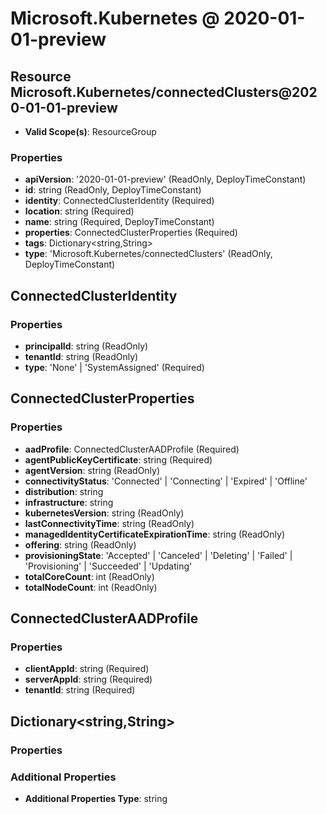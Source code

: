 # Microsoft.Kubernetes @ 2020-01-01-preview

## Resource Microsoft.Kubernetes/connectedClusters@2020-01-01-preview
* **Valid Scope(s)**: ResourceGroup
### Properties
* **apiVersion**: '2020-01-01-preview' (ReadOnly, DeployTimeConstant)
* **id**: string (ReadOnly, DeployTimeConstant)
* **identity**: ConnectedClusterIdentity (Required)
* **location**: string (Required)
* **name**: string (Required, DeployTimeConstant)
* **properties**: ConnectedClusterProperties (Required)
* **tags**: Dictionary<string,String>
* **type**: 'Microsoft.Kubernetes/connectedClusters' (ReadOnly, DeployTimeConstant)

## ConnectedClusterIdentity
### Properties
* **principalId**: string (ReadOnly)
* **tenantId**: string (ReadOnly)
* **type**: 'None' | 'SystemAssigned' (Required)

## ConnectedClusterProperties
### Properties
* **aadProfile**: ConnectedClusterAADProfile (Required)
* **agentPublicKeyCertificate**: string (Required)
* **agentVersion**: string (ReadOnly)
* **connectivityStatus**: 'Connected' | 'Connecting' | 'Expired' | 'Offline'
* **distribution**: string
* **infrastructure**: string
* **kubernetesVersion**: string (ReadOnly)
* **lastConnectivityTime**: string (ReadOnly)
* **managedIdentityCertificateExpirationTime**: string (ReadOnly)
* **offering**: string (ReadOnly)
* **provisioningState**: 'Accepted' | 'Canceled' | 'Deleting' | 'Failed' | 'Provisioning' | 'Succeeded' | 'Updating'
* **totalCoreCount**: int (ReadOnly)
* **totalNodeCount**: int (ReadOnly)

## ConnectedClusterAADProfile
### Properties
* **clientAppId**: string (Required)
* **serverAppId**: string (Required)
* **tenantId**: string (Required)

## Dictionary<string,String>
### Properties
### Additional Properties
* **Additional Properties Type**: string

